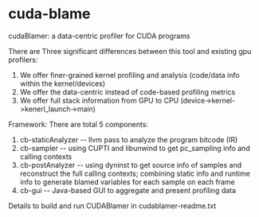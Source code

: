 # cuda-blame
cudaBlamer: a data-centric profiler for CUDA programs

There are Three significant differences between this tool and existing gpu profilers:
1. We offer finer-grained kernel profiling and analysis (code/data info within the kernel/devices)
2. We offer the data-centric instead of code-based profiling metrics
3. We offer full stack information from GPU to CPU (device->kernel->kenerl_launch->main)

Framework:
There are total 5 components:
1. cb-staticAnalyzer -- llvm pass to analyze the program bitcode (IR)
2. cb-sampler        -- using CUPTI and libunwind to get pc_sampling info and calling contexts
3. cb-postAnalyzer   -- using dyninst to get source info of samples and reconstruct the full calling contexts; combining static info and runtime info to generate blamed variables for each sample on each frame
4. cb-gui            -- Java-based GUI to aggregate and present profiling data


Details to build and run CUDABlamer in cudablamer-readme.txt
